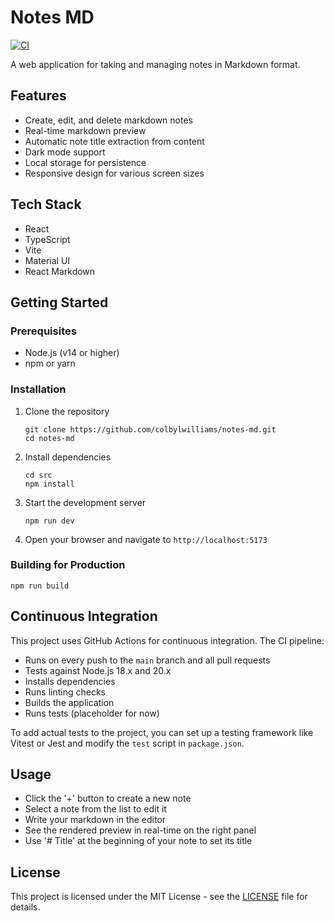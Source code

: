 # Notes MD

[![CI](https://github.com/colbylwilliams/notes-md/actions/workflows/ci.yml/badge.svg)](https://github.com/colbylwilliams/notes-md/actions/workflows/ci.yml)

A web application for taking and managing notes in Markdown format.

## Features

- Create, edit, and delete markdown notes
- Real-time markdown preview
- Automatic note title extraction from content
- Dark mode support
- Local storage for persistence
- Responsive design for various screen sizes

## Tech Stack

- React
- TypeScript
- Vite
- Material UI
- React Markdown

## Getting Started

### Prerequisites

- Node.js (v14 or higher)
- npm or yarn

### Installation

1. Clone the repository
   ```
   git clone https://github.com/colbylwilliams/notes-md.git
   cd notes-md
   ```

2. Install dependencies
   ```
   cd src
   npm install
   ```

3. Start the development server
   ```
   npm run dev
   ```

4. Open your browser and navigate to `http://localhost:5173`

### Building for Production

```
npm run build
```

## Continuous Integration

This project uses GitHub Actions for continuous integration. The CI pipeline:

- Runs on every push to the `main` branch and all pull requests
- Tests against Node.js 18.x and 20.x
- Installs dependencies
- Runs linting checks
- Builds the application
- Runs tests (placeholder for now)

To add actual tests to the project, you can set up a testing framework like Vitest or Jest and modify the `test` script in `package.json`.

## Usage

- Click the '+' button to create a new note
- Select a note from the list to edit it
- Write your markdown in the editor
- See the rendered preview in real-time on the right panel
- Use '# Title' at the beginning of your note to set its title

## License

This project is licensed under the MIT License - see the [LICENSE](LICENSE) file for details.
